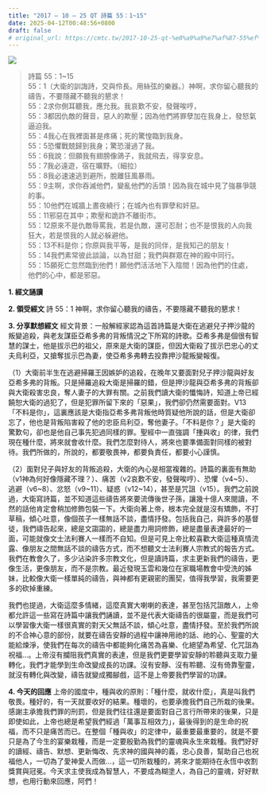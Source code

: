 ```yaml
---
title: "2017 – 10 – 25 QT 詩篇 55：1~15"
date: 2025-04-12T00:48:56+0800
draft: false
# original_url: https://cmtc.tw/2017-10-25-qt-%e8%a9%a9%e7%af%87-55%ef%bc%9a115
---
```


![](/images/qt.jpg)
> 詩篇 55：1\~15  
> 55：1（大衛的訓誨詩，交與伶長。用絲弦的樂器。）神啊，求你留心聽我的禱告，不要隱藏不聽我的懇求！  
> 55：2求你側耳聽我，應允我。我哀歎不安，發聲唉哼，  
> 55：3都因仇敵的聲音，惡人的欺壓；因為他們將罪孽加在我身上，發怒氣逼迫我。  
> 55：4我心在我裡面甚是疼痛；死的驚惶臨到我身。  
> 55：5恐懼戰兢歸到我身；驚恐漫過了我。  
> 55：6我說：但願我有翅膀像鴿子，我就飛去，得享安息。  
> 55：7我必遠遊，宿在曠野。（細拉）  
> 55：8我必速速逃到避所，脫離狂風暴雨。  
> 55：9主啊，求你吞滅他們，變亂他們的舌頭！因為我在城中見了強暴爭競的事。  
> 55：10他們在城牆上晝夜繞行；在城內也有罪孽和奸惡。  
> 55：11邪惡在其中；欺壓和詭詐不離街市。  
> 55：12原來不是仇敵辱罵我，若是仇敵，還可忍耐；也不是恨我的人向我狂大，若是恨我的人就必躲避他。  
> 55：13不料是你；你原與我平等，是我的同伴，是我知己的朋友！  
> 55：14我們素常彼此談論，以為甘甜；我們與群眾在神的殿中同行。  
> 55：15願死亡忽然臨到他們！願他們活活地下入陰間！因為他們的住處，他們的心中，都是邪惡。

**1. 經文誦讀**

**2. 領受經文**
詩 55：1 神啊，求你留心聽我的禱告，不要隱藏不聽我的懇求！

**3. 分享默想經文**
經文背景：一般解經家認為這首詩篇是大衛在逃避兒子押沙龍的叛變追殺，與老友謀臣亞希多弗的背叛情況之下所寫的詩歌。亞希多弗是個很有智慧的謀士，他是拔示巴的祖父，原來是大衛的謀臣，但因大衛殺了拔示巴忠心的丈夫烏利亞，又搶奪拔示巴為妻，使亞希多弗轉去投靠押沙龍叛變報復。

（1）大衛前半生在逃避掃羅王因嫉妒的追殺，在晚年又要面對兒子押沙龍與好友亞希多弗的背叛。只是掃羅追殺大衛是掃羅的錯，但是押沙龍與亞希多弗的背叛卻與大衛殺害忠良，奪人妻子的大罪有關。之前我們讀大衛的懺悔詩，知道上帝已經饒恕大衛的過犯了，但是犯罪所留下來的「惡果」，我們卻仍然需要面對。V13「不料是你」，這裏應該是大衛指亞希多弗背叛他時質疑他所說的話，但是大衛卻忘了，他也是背叛陷害殺了他的忠臣烏利亞，奪他妻子。「不料是你？」是大衛的驚歎句，卻也是他自己事先犯過同樣的罪。聖經中一直強調「揰與收」的律，我們現在種什麼，將來就會收什麼。我們怎麼對待人，將來也要準備面對同樣的被對待。我們所做的，所說的，都要敬畏神，都要負責任，都要小心謹慎。

（2）面對兒子與好友的背叛追殺，大衛的內心是相當複雜的。詩篇的裏面有無助（v1神為何好像隱藏不理？）、痛苦（v2哀歎不安，發聲唉哼）、恐懼（v4\~5）、逃避（v6\~8）、忿怒（v9\~11）、疑惑（v12\~14），甚至是咒詛（v15）。我們之前說過，大衛寫詩篇，並不知道這些禱告將來要流傳後世子孫，讓幾十億人來閱讀，不然的話他肯定會稍加修飾包裝一下。大衛向著上帝，根本完全就是沒有矯飾，不打草稿，傾心吐意，像個孩子一樣無話不談，盡情抒發。包括我自己，與許多的基督徒，我們禱告起來，總是文謅謅的，總是盡力用詞修飾，總是盡量表達最好的一面，可能就像文士法利賽人一樣而不自知。但是可見上帝比較喜歡大衛這種真情流露、像朋友之間無話不談的禱告方式，而不想聽文士法利賽人宗教式的報告方式。我們在教會久了，多少沾染許多宗教文化，但是讀詩篇，求主更新我們的禱告，更像生活，更像朋友，而不是宗教。最近發現玉雲和幾位在家職場教會中受洗的姊妹，比較像大衛一樣單純的禱告，與神都有更親密的團契，值得我學習，我需要更多的砍掉重練。

我們也提過，大衛這麼多情緒，這麼真實大喇喇的表達，甚至包括咒詛敵人，上帝都允許這一些寫在詩篇中讓我們誦讀，並不是代表大衛禱告的很屬靈，而是我們可以學習像大衛一樣很真實的對天父無話不談，傾心吐意，盡情抒發。至於我們所說的不合神心意的部份，就要在禱告安靜的過程中讓神用祂的話、祂的心、聖靈的大能給煉淨，使我們在每次的禱告中都能夠化痛苦為喜樂、化絕望為希望、化咒詛為祝福…。上帝沒有攔阻我們真實的表達，但是我們更要學習安靜的聆聽與支取力量轉化，我們才能學到生命改變成長的功課。沒有安靜、沒有聆聽、沒有倚靠聖靈，就沒有轉化與改變，禱告就變成獨腳戲，這不是上帝要我們學習的功課。

**4. 今天的回應**
上帝的國度中，種與收的原則：「種什麼，就收什麼」，真是叫我們敬畏。種好的，有一天就要收好的結果。種壞的，也要承擔我們自己所栽的後果。感謝主承擔我們罪的刑罰，但是我們往往還是要面對自己言行所帶來的後果，只是即使如此，上帝也總是希望我們經過「萬事互相效力」，最後得到的是生命的祝福，而不只是痛苦而已。在整個「種與收」的定律中，最重要最重要的，就是不要只是為了今生的宴樂栽種，而是一定要殷勤為我們的靈魂與永生來栽種。我們好好的讀經、禱告、默想、更新悔改、先求神的國與神的義，忠心良善，幫助自己也祝福他人，一切為了愛神愛人而做…，這一切所栽種的，將來才能期待在永恆中收割獎賞與冠冕。今天求主使我成為智慧人，不要成為糊塗人，為自己的靈魂，好好默想，也用行動來回應，阿們！
